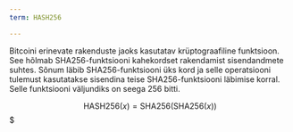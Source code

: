 ```yaml
---
term: HASH256

---
```

Bitcoini erinevate rakenduste jaoks kasutatav krüptograafiline funktsioon. See hõlmab SHA256-funktsiooni kahekordset rakendamist sisendandmete suhtes. Sõnum läbib SHA256-funktsiooni üks kord ja selle operatsiooni tulemust kasutatakse sisendina teise SHA256-funktsiooni läbimise korral. Selle funktsiooni väljundiks on seega 256 bitti.

$$\text{HASH256}(x) = \text{SHA256}(\text{SHA256}(x))$$$